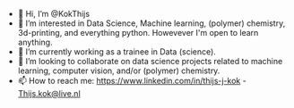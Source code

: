- 👋 Hi, I’m @KokThijs
- 👀 I’m interested in Data Science, Machine learning, (polymer) chemistry, 3d-printing, and everything python. Howevever I'm open to learn anything.
- 🌱 I’m currently working as a trainee in Data (science).
- 💞️ I’m looking to collaborate on data science projects related to machine learning, computer vision, and/or (polymer) chemistry.
- 📫 How to reach me:  https://www.linkedin.com/in/thijs-j-kok
                      - Thijs.kok@live.nl

<!---
KokThijs/KokThijs is a ✨ special ✨ repository because its `README.md` (this file) appears on your GitHub profile.
You can click the Preview link to take a look at your changes.
--->
